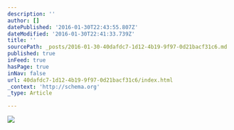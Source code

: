 ```yaml
---
description: ''
author: []
datePublished: '2016-01-30T22:43:55.807Z'
dateModified: '2016-01-30T22:41:33.739Z'
title: ''
sourcePath: _posts/2016-01-30-40dafdc7-1d12-4b19-9f97-0d21bacf31c6.md
published: true
inFeed: true
hasPage: true
inNav: false
url: 40dafdc7-1d12-4b19-9f97-0d21bacf31c6/index.html
_context: 'http://schema.org'
_type: Article

---
```

![](https://the-grid-user-content.s3-us-west-2.amazonaws.com/f7006bc0-7cd7-4878-94bd-aa40f6dfce26.png)